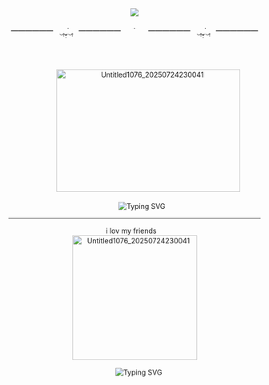 <div align="center">

![](https://komarev.com/ghpvc/?username=primalmercy&color=B8C0CA&style=plastic&label=GLLITS)
---
━━━━━━ㅤ‿̥̣‿̣̥̣̇‿̥̣ㅤ━━━━━━ㅤㅤ˙ㅤㅤ━━━━━━ㅤ‿̥̣‿̣̥̣̇‿̥̣ㅤ━━━━━━
ㅤㅤㅤ

ㅤ

ㅤㅤㅤ
ㅤ<img width="367" height="245" alt="Untitled1076_20250724230041" src="https://github.com/user-attachments/assets/6b7af18c-eeec-42b0-b738-9a2985b5d2fe" />

ㅤㅤ
![Typing SVG](https://readme-typing-svg.demolab.com?plastic=&size=24&pause=4000&color=7a90d8&center=true&width=1200&lines="+Do+you+wanna+dance?+대답은+하나뿐";"너로+가득+찬+맘+super+jellyous!";"Oh,+oh,+my+God,+또+나를+보고+있잖아?";"우리만의+night,+night,+night+picnic~")


---
ㅤㅤㅤㅤㅤㅤㅤㅤi lov my friendsㅤㅤㅤㅤㅤㅤㅤㅤㅤ<img width="249" height="249" alt="Untitled1076_20250724230041" src="https://github.com/user-attachments/assets/89b09971-cb6c-4bd4-9551-6c07e9d4b505" />

ㅤ
![Typing SVG](https://readme-typing-svg.demolab.com?plastic=&size=12&pause=1&color=313359&center=true&width=1200&lines=Yun-ah!;Min-ju!;Moka!;Wonhee!;Iroha!;ILLIT!!;Bil-lyeo-on+Goyangi!!;YUN-AH;MINJU;MOKA;WONHEE;IROHA;ILLIT;DO+THE+DANCE!)
